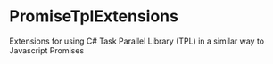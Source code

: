 # PromiseTplExtensions
Extensions for using C# Task Parallel Library (TPL) in a similar way to Javascript Promises
